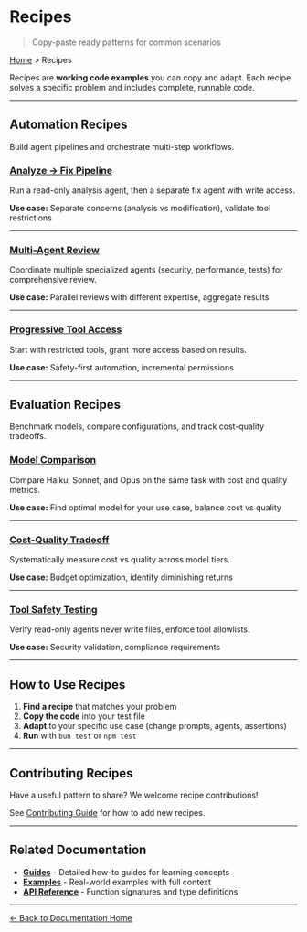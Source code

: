 # Recipes

> Copy-paste ready patterns for common scenarios

[Home](../) > Recipes

Recipes are **working code examples** you can copy and adapt. Each recipe solves a specific problem and includes complete, runnable code.

---

## Automation Recipes

Build agent pipelines and orchestrate multi-step workflows.

### [Analyze → Fix Pipeline](./automation/analyze-fix-pipeline.md)
Run a read-only analysis agent, then a separate fix agent with write access.

**Use case:** Separate concerns (analysis vs modification), validate tool restrictions

---

### [Multi-Agent Review](./automation/multi-agent-review.md)
Coordinate multiple specialized agents (security, performance, tests) for comprehensive review.

**Use case:** Parallel reviews with different expertise, aggregate results

---

### [Progressive Tool Access](./automation/progressive-tool-access.md)
Start with restricted tools, grant more access based on results.

**Use case:** Safety-first automation, incremental permissions

---

## Evaluation Recipes

Benchmark models, compare configurations, and track cost-quality tradeoffs.

### [Model Comparison](./evaluation/model-comparison.md)
Compare Haiku, Sonnet, and Opus on the same task with cost and quality metrics.

**Use case:** Find optimal model for your use case, balance cost vs quality

---

### [Cost-Quality Tradeoff](./evaluation/cost-quality-tradeoff.md)
Systematically measure cost vs quality across model tiers.

**Use case:** Budget optimization, identify diminishing returns

---

### [Tool Safety Testing](./evaluation/tool-safety-testing.md)
Verify read-only agents never write files, enforce tool allowlists.

**Use case:** Security validation, compliance requirements

---

## How to Use Recipes

1. **Find a recipe** that matches your problem
2. **Copy the code** into your test file
3. **Adapt** to your specific use case (change prompts, agents, assertions)
4. **Run** with `bun test` or `npm test`

---

## Contributing Recipes

Have a useful pattern to share? We welcome recipe contributions!

See [Contributing Guide](../contributing/) for how to add new recipes.

---

## Related Documentation

- **[Guides](../guides/)** - Detailed how-to guides for learning concepts
- **[Examples](../examples/)** - Real-world examples with full context
- **[API Reference](../api/)** - Function signatures and type definitions

---

[← Back to Documentation Home](../)
